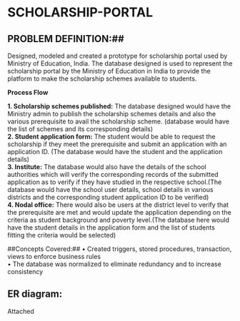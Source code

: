 # SCHOLARSHIP-PORTAL
## PROBLEM DEFINITION:##
Designed, modeled and created a prototype for scholarship portal used by Ministry of Education, India. The database designed is used to 
represent the scholarship portal by the Ministry of Education in India to provide the platform to make 
the scholarship schemes available to students.

<b> Process Flow </b>

<b>1. Scholarship schemes published:</b> The database designed would have the Ministry admin to publish the scholarship schemes details and also 
the various prerequisite to avail the scholarship scheme. (database would have the list of schemes and its corresponding details) <br>
<b>2. Student application form:</b> The student would be able to request the scholarship if they meet the prerequisite and submit an application 
with an application ID. (The database would have the student and the application details) <br>
<b>3. Institute:</b>  The database would also have the details of the school authorities which will verify the corresponding records of the submitted 
application as to verify if they have studied in the respective school.(The database would have the school user details, school details in 
various districts and the corresponding student application ID to be verified)<br>
<b>4. Nodal office:</b>  There would also be users at the district level to verify that the prerequisite are met and would update the 
application depending on the criteria as student background and poverty level.(The database here would have the student details in the 
application form and the list of students fitting the criteria would be selected)<br>

##Concepts Covered:##
•	Created triggers, stored procedures, transaction, views to enforce business rules <br>
•	The database was normalized to eliminate redundancy and to increase consistency <br>

## ER diagram: ##
Attached 
